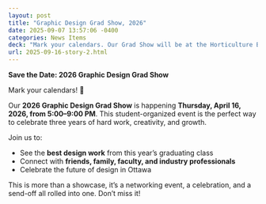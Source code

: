 ```yaml
---
layout: post
title: "Graphic Design Grad Show, 2026"
date: 2025-09-07 13:57:06 -0400
categories: News Items
deck: "Mark your calendars. Our Grad Show will be at the Horticulture Building at Lansdowne Park. Come celebrate with us! 🎉"
url: 2025-09-16-story-2.html
---
```

**Save the Date: 2026 Graphic Design Grad Show**

Mark your calendars! 🎉

Our **2026 Graphic Design Grad Show** is happening **Thursday, April 16, 2026, from 5:00–9:00 PM**. This student-organized event is the perfect way to celebrate three years of hard work, creativity, and growth.

Join us to:

* See the **best design work** from this year’s graduating class
* Connect with **friends, family, faculty, and industry professionals**
* Celebrate the future of design in Ottawa

This is more than a showcase, it’s a networking event, a celebration, and a send-off all rolled into one. Don’t miss it!